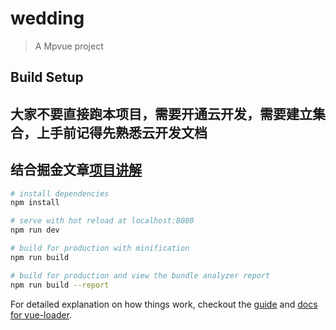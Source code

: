 # wedding

> A Mpvue project

## Build Setup

## 大家不要直接跑本项目，需要开通云开发，需要建立集合，上手前记得先熟悉云开发文档
## 结合掘金文章[项目讲解](https://juejin.im/post/5c341e1d6fb9a049f66c4876#heading-5)

``` bash
# install dependencies
npm install

# serve with hot reload at localhost:8080
npm run dev

# build for production with minification
npm run build

# build for production and view the bundle analyzer report
npm run build --report
```

For detailed explanation on how things work, checkout the [guide](http://vuejs-templates.github.io/webpack/) and [docs for vue-loader](http://vuejs.github.io/vue-loader).
